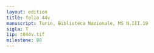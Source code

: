 ```yaml
---
layout: edition
title: folio 44v
manuscript: Turin, Biblioteca Nazionale, MS N.III.19
sigla: T
iip: t044v.tif
milestone: 88
---
```

